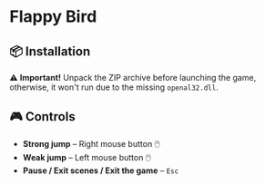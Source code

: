 # Flappy Bird  

## 📦 Installation  
⚠ **Important!** Unpack the ZIP archive before launching the game, otherwise, it won't run due to the missing `openal32.dll`.  

## 🎮 Controls  
- **Strong jump** – Right mouse button 🖱️  
- **Weak jump** – Left mouse button 🖱️  
- **Pause / Exit scenes / Exit the game** – `Esc`
